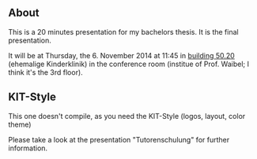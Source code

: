 About
-----
This is a 20 minutes presentation for my bachelors thesis. It is the final
presentation.

It will be at Thursday, the 6. November 2014 at 11:45 in [building 50.20](http://www.kithub.de/map/2210)
(ehemalige Kinderklinik) in the conference room (institue of Prof. Waibel; I think it's the 3rd floor).


KIT-Style
---------
This one doesn't compile, as you need the KIT-Style (logos, layout, 
color theme)

Please take a look at the presentation "Tutorenschulung" for further
information.
